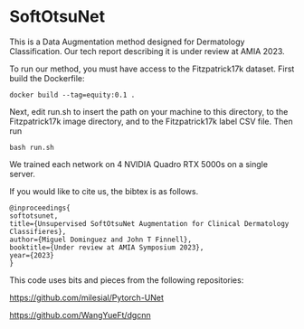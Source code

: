 # SoftOtsuNet

This is a Data Augmentation method designed for Dermatology Classification. Our tech report describing it is under review at AMIA 2023.

To run our method, you must have access to the Fitzpatrick17k dataset. First build the Dockerfile:

    docker build --tag=equity:0.1 .
  
Next, edit run.sh to insert the path on your machine to this directory, to the Fitzpatrick17k image directory, and to the Fitzpatrick17k label CSV file. Then run

    bash run.sh
    
We trained each network on 4 NVIDIA Quadro RTX 5000s on a single server.

If you would like to cite us, the bibtex is as follows.

    @inproceedings{
    softotsunet,
    title={Unsupervised SoftOtsuNet Augmentation for Clinical Dermatology Classifieres},
    author={Miguel Dominguez and John T Finnell},
    booktitle={Under review at AMIA Symposium 2023},
    year={2023}
    }

This code uses bits and pieces from the following repositories:

https://github.com/milesial/Pytorch-UNet

https://github.com/WangYueFt/dgcnn
